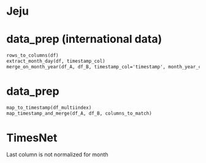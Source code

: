 # Jeju

# data_prep (international data)  
```markdown
rows_to_columns(df)
extract_month_day(df, timestamp_col)
merge_on_month_year(df_A, df_B, timestamp_col='timestamp', month_year_col='기간')
```

# data_prep
```markdown
map_to_timestamp(df_multiindex)
map_timestamp_and_merge(df_A, df_B, columns_to_match)
```

# TimesNet  
Last column is not normalized for month 
